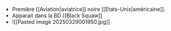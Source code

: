 - Première [[Aviation|aviatrice]] noire [[Etats-Unis|américaine]].
- Apparait dans la BD [[Black Squaw]]
- ![[Pasted image 20250329001950.jpg]]